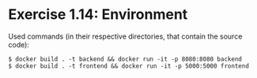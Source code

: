 # Exercise 1.14: Environment

Used commands (in their respective directories, that contain the source code):

    $ docker build . -t backend && docker run -it -p 8080:8080 backend
    $ docker build . -t frontend && docker run -it -p 5000:5000 frontend
